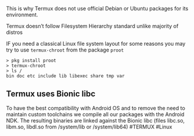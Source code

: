This is why Termux does not use official Debian or Ubuntu packages for its environment.

Termux doesn’t follow Filesystem Hierarchy standard unlike majority of distros

IF you need a classical Linux file system layout for some reasons you may try to use `termux-chroot` from the package `proot` 

```
> pkg install proot
> termux-chroot
> ls / 
bin doc etc include lib libexec share tmp var
```

## Termux uses Bionic libc

To have the best compatibility with Android OS and to remove the need to maintain custom toolchains we compile all our packages with the Android NDK. The resulting binaries are linked against the Bionic libc (files libc.so, libm.so, libdl.so from /system/lib or /system/lib64)
#TERMUX #Linux